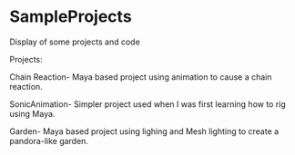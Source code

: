 # SampleProjects
Display of some projects and code

Projects:

Chain Reaction-
Maya based project using animation to cause a chain reaction.

SonicAnimation-
Simpler project used when I was first learning how to rig using Maya.

Garden-
Maya based project using lighing and Mesh lighting to create a pandora-like garden.

